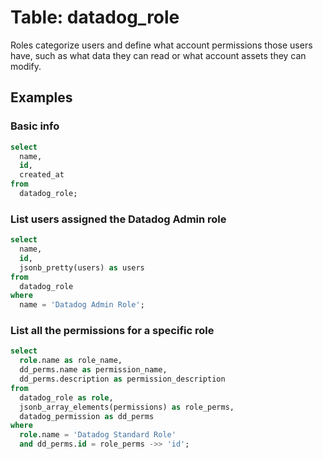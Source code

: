 # Table: datadog_role

Roles categorize users and define what account permissions those users have, such as what data they can read or what account assets they can modify.

## Examples

### Basic info

```sql
select
  name,
  id,
  created_at
from
  datadog_role;
```

### List users assigned the Datadog Admin role

```sql
select
  name,
  id,
  jsonb_pretty(users) as users
from
  datadog_role
where
  name = 'Datadog Admin Role';
```

### List all the permissions for a specific role

```sql
select
  role.name as role_name,
  dd_perms.name as permission_name,
  dd_perms.description as permission_description
from
  datadog_role as role,
  jsonb_array_elements(permissions) as role_perms,
  datadog_permission as dd_perms
where
  role.name = 'Datadog Standard Role'
  and dd_perms.id = role_perms ->> 'id';
```
